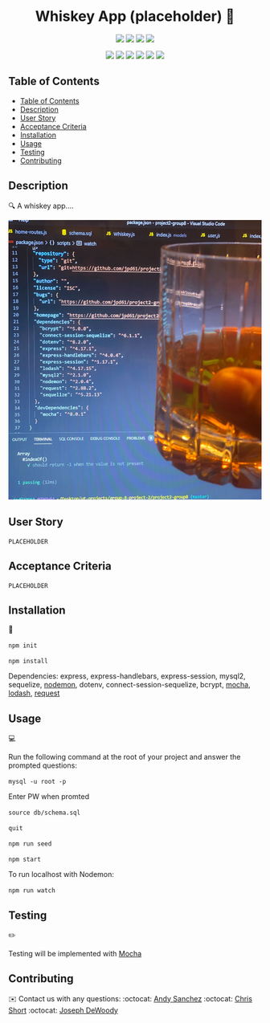 <h1 align="center">Whiskey App (placeholder) 👋</h1>
  
<p align="center">
    <img src="https://img.shields.io/github/repo-size/jpd61/project2-group8" />
    <img src="https://img.shields.io/github/languages/top/jpd61/project2-group8"  />
    <img src="https://img.shields.io/github/issues/jpd61/project2-group8" />
    <img src="https://img.shields.io/github/last-commit/jpd61/project2-group8" >
</p>
  
<p align="center">
    <img src="https://img.shields.io/badge/javascript-yellow" />
    <img src="https://img.shields.io/badge/express-orange" />
    <img src="https://img.shields.io/badge/sequelize-blue"  />
    <img src="https://img.shields.io/badge/handlebars-red"  />
    <img src="https://img.shields.io/badge/mySQL-blue"  />
    <img src="https://img.shields.io/badge/dotenv-green" />
</p>

## Table of Contents
- [Table of Contents](#table-of-contents)
- [Description](#description)
- [User Story](#user-story)
- [Acceptance Criteria](#acceptance-criteria)
- [Installation](#installation)
- [Usage](#usage)
- [Testing](#testing)
- [Contributing](#contributing)

## Description

🔍 A whiskey app....
  
![technically speaking: a tech blog](./assets/whiskey-coder.jpg)

## User Story

```
PLACEHOLDER
```

## Acceptance Criteria

```
PLACEHOLDER
```

## Installation
💾   
  
`npm init`

`npm install`

Dependencies: express, express-handlebars, express-session, mysql2, sequelize, [nodemon](https://www.npmjs.com/package/nodemon), dotenv, connect-session-sequelize, bcrypt, [mocha](https://mochajs.org/), [lodash](https://www.npmjs.com/package/lodash), [request](https://www.npmjs.com/package/request)
  
## Usage
💻   
  
Run the following command at the root of your project and answer the prompted questions:

`mysql -u root -p`

Enter PW when promted

`source db/schema.sql`

`quit`

`npm run seed`
  
`npm start`

To run localhost with Nodemon:

`npm run watch`

## Testing
✏️

Testing will be implemented with [Mocha](https://mochajs.org/)

## Contributing
✉️ Contact us with any questions: 
:octocat: [Andy Sanchez](https://github.com/AndySanchez726)
:octocat: [Chris Short](https://github.com/durcoorigin)
:octocat: [Joseph DeWoody](https://github.com/jpd61)
